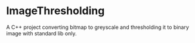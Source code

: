 # ImageThresholding
A C++ project converting bitmap to greyscale and thresholding it to binary image with standard lib only.
